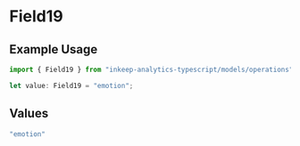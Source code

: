 # Field19

## Example Usage

```typescript
import { Field19 } from "inkeep-analytics-typescript/models/operations";

let value: Field19 = "emotion";
```

## Values

```typescript
"emotion"
```